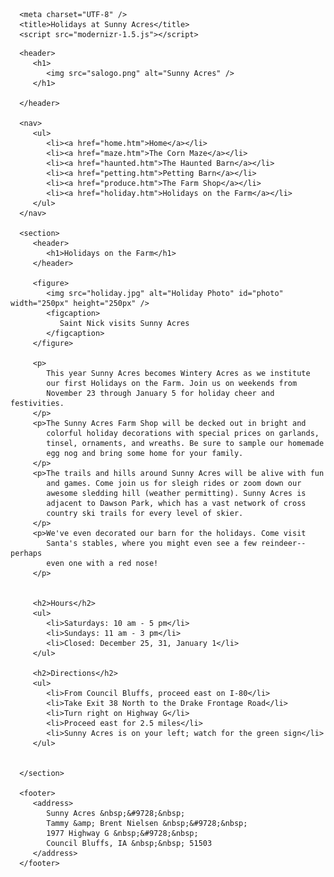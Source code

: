 <!DOCTYPE html>
<html>

   <head>
   <!--
      New Perspectives on HTML and CSS
      Tutorial 3
      Review Assignment
      Sunny Acres Holidays Page
      Author: 
      Date:   
      Filename:         holiday.htm
      Supporting files: holiday.jpg, hs_layout.css, hs_styles.css,
                        modernizr-1.5.js, salogo.png
   -->

      <meta charset="UTF-8" />
      <title>Holidays at Sunny Acres</title>
      <script src="modernizr-1.5.js"></script>

   </head>

   <body>

      <header>
         <h1>
            <img src="salogo.png" alt="Sunny Acres" />
         </h1>

      </header>
   
      <nav>   
         <ul>
            <li><a href="home.htm">Home</a></li>
            <li><a href="maze.htm">The Corn Maze</a></li>
            <li><a href="haunted.htm">The Haunted Barn</a></li>
            <li><a href="petting.htm">Petting Barn</a></li>
            <li><a href="produce.htm">The Farm Shop</a></li>
            <li><a href="holiday.htm">Holidays on the Farm</a></li>
         </ul>
      </nav>

      <section>
         <header>
            <h1>Holidays on the Farm</h1>
         </header>

         <figure>
            <img src="holiday.jpg" alt="Holiday Photo" id="photo" width="250px" height="250px" />
            <figcaption>
               Saint Nick visits Sunny Acres
            </figcaption>
         </figure>

         <p>
            This year Sunny Acres becomes Wintery Acres as we institute 
            our first Holidays on the Farm. Join us on weekends from 
            November 23 through January 5 for holiday cheer and festivities.
         </p>
         <p>The Sunny Acres Farm Shop will be decked out in bright and 
            colorful holiday decorations with special prices on garlands, 
            tinsel, ornaments, and wreaths. Be sure to sample our homemade 
            egg nog and bring some home for your family.
         </p>
         <p>The trails and hills around Sunny Acres will be alive with fun 
            and games. Come join us for sleigh rides or zoom down our 
            awesome sledding hill (weather permitting). Sunny Acres is 
            adjacent to Dawson Park, which has a vast network of cross 
            country ski trails for every level of skier.
         </p>
         <p>We've even decorated our barn for the holidays. Come visit 
            Santa's stables, where you might even see a few reindeer--perhaps
            even one with a red nose!
         </p>


         <h2>Hours</h2>
         <ul>
            <li>Saturdays: 10 am - 5 pm</li>
            <li>Sundays: 11 am - 3 pm</li>
            <li>Closed: December 25, 31, January 1</li>
         </ul>

         <h2>Directions</h2>
         <ul>
            <li>From Council Bluffs, proceed east on I-80</li>
            <li>Take Exit 38 North to the Drake Frontage Road</li>
            <li>Turn right on Highway G</li>
            <li>Proceed east for 2.5 miles</li>
            <li>Sunny Acres is on your left; watch for the green sign</li>
         </ul>


      </section>
      
      <footer>
         <address>
            Sunny Acres &nbsp;&#9728;&nbsp;
            Tammy &amp; Brent Nielsen &nbsp;&#9728;&nbsp;
            1977 Highway G &nbsp;&#9728;&nbsp;
            Council Bluffs, IA &nbsp;&nbsp; 51503
         </address>
      </footer>

   </body>

</html>
